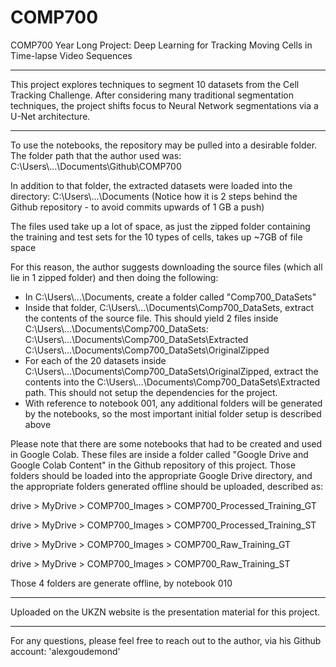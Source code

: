 # COMP700
COMP700 Year Long Project: Deep Learning for Tracking Moving Cells in Time-lapse Video Sequences

-------------------------------------------------------------------------------------------------------------

This project explores techniques to segment 10 datasets from the Cell Tracking Challenge.
After considering many traditional segmentation techniques, the project shifts focus to
Neural Network segmentations via a U-Net architecture.

-------------------------------------------------------------------------------------------------------------

To use the notebooks, the repository may be pulled into a desirable folder. The folder path that 
the author used was:
C:\\Users\\...\\Documents\\Github\\COMP700

In addition to that folder, the extracted datasets were loaded into the directory:
C:\\Users\\...\\Documents
(Notice how it is 2 steps behind the Github repository - to avoid commits upwards of 1 GB a push)

The files used take up a lot of space, as just the zipped folder containing the training and test sets
for the 10 types of cells, takes up ~7GB of file space

For this reason, the author suggests downloading the source files (which all lie in 1 zipped folder)
and then doing the following:
- In C:\\Users\\...\\Documents, create a folder called "Comp700_DataSets"
- Inside that folder, C:\\Users\\...\\Documents\\Comp700_DataSets, extract the contents of the source file.
    This should yield 2 files inside C:\\Users\\...\\Documents\\Comp700_DataSets:
        C:\\Users\\...\\Documents\\Comp700_DataSets\\Extracted
        C:\\Users\\...\\Documents\\Comp700_DataSets\\OriginalZipped
- For each of the 20 datasets inside C:\\Users\\...\\Documents\\Comp700_DataSets\\OriginalZipped, 
    extract the contents into the C:\\Users\\...\\Documents\\Comp700_DataSets\\Extracted
    path. This should not setup the dependencies for the project.
- With reference to notebook 001, any additional folders will be generated by the notebooks,
    so the most important initial folder setup is described above

Please note that there are some notebooks that had to be created and used in Google Colab.
These files are inside a folder called "Google Drive and Google Colab Content" in the
Github repository of this project. Those folders should be loaded into the appropriate Google Drive 
directory, and the appropriate folders generated offline should be uploaded,
described as:

drive > MyDrive > COMP700_Images > COMP700_Processed_Training_GT

drive > MyDrive > COMP700_Images > COMP700_Processed_Training_ST

drive > MyDrive > COMP700_Images > COMP700_Raw_Training_GT

drive > MyDrive > COMP700_Images > COMP700_Raw_Training_ST

Those 4 folders are generate offline, by notebook 010

-------------------------------------------------------------------------------------------------------------

Uploaded on the UKZN website is the presentation material for this project.

-------------------------------------------------------------------------------------------------------------

For any questions, please feel free to reach out to the author, via his Github account: 'alexgoudemond'
